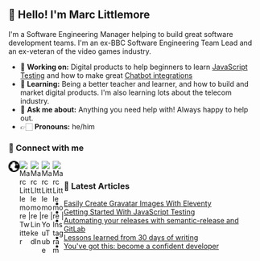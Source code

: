 ## 👋 Hello! I'm Marc Littlemore

I'm a Software Engineering Manager helping to build great software development teams. I'm an ex-BBC Software Engineering Team Lead and an ex-veteran of the video games industry.

- 🔭 **Working on:** Digital products to help beginners to learn [JavaScript Testing](https://www.marclittlemore.com/courses/javascript-testing-beginners-course/?signup=github-readme) and how to make great [Chatbot integrations](https://www.marclittlemore.com/bots/sign-up-bot-building-for-beginners/?signup=github-readme)
- 🌱 **Learning:** Being a better teacher and learner, and how to build and market digital products. I'm also learning lots about the telecom industry.
- 💬 **Ask me about:** Anything you need help with! Always happy to help out.
- 👉🏻 **Pronouns:** he/him

### 🔗 Connect with me

[<img align="left" alt="marclittlemore.com" width="22px" src="https://raw.githubusercontent.com/iconic/open-iconic/master/svg/globe.svg" />](https://marclittlemore.com)
[<img align="left" alt="Marc Littlemore | Twitter" width="22px" src="https://cdn.jsdelivr.net/npm/simple-icons@v3/icons/twitter.svg" />](https://twitter.com/marclittlemore)
[<img align="left" alt="Marc LIttlemore | LinkedIn" width="22px" src="https://cdn.jsdelivr.net/npm/simple-icons@v3/icons/linkedin.svg" />](https://www.linkedin.com/in/marclittlemore/)
[<img align="left" alt="Marc Littlemore | YouTube" width="22px" src="https://cdn.jsdelivr.net/npm/simple-icons@v3/icons/youtube.svg" />](https://www.youtube.com/channel/UCgZBRIJDavqtuK8JwUs_nkA)
[<img align="left" alt="Marc Littlemore | Instagram" width="22px" src="https://cdn.jsdelivr.net/npm/simple-icons@v3/icons/instagram.svg" />](https://instagram.com/marclittlemore)

<br />

### 📕 Latest Articles

<!-- BLOG-POST-LIST:START -->
- [Easily Create Gravatar Images With Eleventy](https://www.marclittlemore.com/easily-create-gravatar-images-with-eleventy/)
- [Getting Started With JavaScript Testing](https://www.marclittlemore.com/javascript-testing/getting-started-with-javascript-testing/)
- [Automating your releases with semantic-release and GitLab](https://www.marclittlemore.com/automating-your-releases-with-semantic-release-and-gitlab/)
- [Lessons learned from 30 days of writing](https://www.marclittlemore.com/lessons-learned-from-30-days-of-writing/)
- [You&#39;ve got this: become a confident developer](https://www.marclittlemore.com/youve-got-this-become-a-confident-developer/)
<!-- BLOG-POST-LIST:END -->